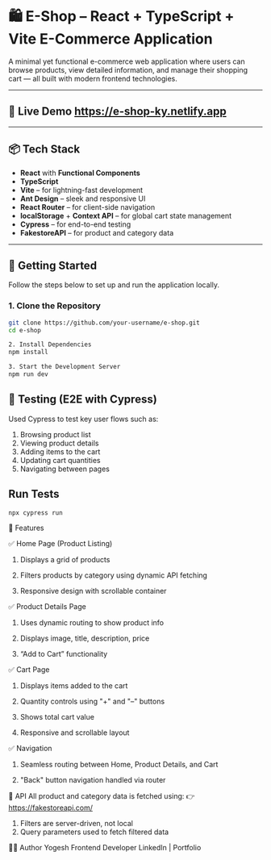 # 🛍️ E-Shop – React + TypeScript + Vite E-Commerce Application

A minimal yet functional e-commerce web application where users can browse products, view detailed information, and manage their shopping cart — all built with modern frontend technologies.

---

## 🚀 Live Demo https://e-shop-ky.netlify.app

>

---

## 📦 Tech Stack

- **React** with **Functional Components**
- **TypeScript**
- **Vite** – for lightning-fast development
- **Ant Design** – sleek and responsive UI
- **React Router** – for client-side navigation
- **localStorage** + **Context API** – for global cart state management
- **Cypress** – for end-to-end testing
- **FakestoreAPI** – for product and category data

---

## 🔧 Getting Started

Follow the steps below to set up and run the application locally.

### 1. Clone the Repository

```bash
git clone https://github.com/your-username/e-shop.git
cd e-shop

2. Install Dependencies
npm install

3. Start the Development Server
npm run dev

```

## 🧪 Testing (E2E with Cypress)

Used Cypress to test key user flows such as:

1. Browsing product list
2. Viewing product details
3. Adding items to the cart
4. Updating cart quantities
5. Navigating between pages

## Run Tests

```bash
npx cypress run
```

🎯 Features

✅ Home Page (Product Listing)
1. Displays a grid of products

2. Filters products by category using dynamic API fetching

3. Responsive design with scrollable container

✅ Product Details Page
1. Uses dynamic routing to show product info

2. Displays image, title, description, price

3. “Add to Cart” functionality

✅ Cart Page
1. Displays items added to the cart

2. Quantity controls using "+" and "–" buttons

3. Shows total cart value

4. Responsive and scrollable layout

✅ Navigation
1. Seamless routing between Home, Product Details, and Cart

2. "Back" button navigation handled via router


🧩 API
All product and category data is fetched using:
👉 https://fakestoreapi.com/
1. Filters are server-driven, not local
2. Query parameters used to fetch filtered data

👨‍💻 Author
Yogesh
Frontend Developer
LinkedIn | Portfolio
